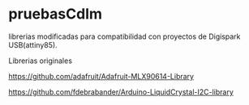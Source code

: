 # pruebasCdlm
librerias modificadas para compatibilidad con proyectos de Digispark USB(attiny85).

Librerias originales

https://github.com/adafruit/Adafruit-MLX90614-Library

https://github.com/fdebrabander/Arduino-LiquidCrystal-I2C-library
